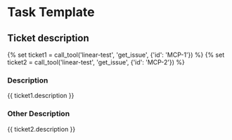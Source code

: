 # Task Template

## Ticket description

{% set ticket1 = call_tool('linear-test', 'get_issue', {'id': 'MCP-1'}) %}
{% set ticket2 = call_tool('linear-test', 'get_issue', {'id': 'MCP-2'}) %}

### Description
{{ ticket1.description }}

### Other Description
{{ ticket2.description }}
